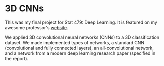 # 3D CNNs

This was my final project for Stat 479: Deep Learning. It is featured on my awesome professor's [website](https://sebastianraschka.com/blog/2019/student-gallery-1.html).

We applied 3D convolutional neural networks (CNNs) to a 3D classification dataset. We made implemented types of networks, a standard CNN (convolutional and fully connected layers), an all-convolutional network, and a network from a modern deep learning research paper (specified in the report).
